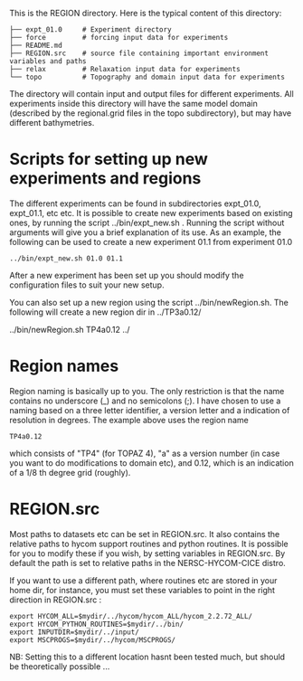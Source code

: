 This is the REGION directory. Here is the typical content of this directory:

    ├── expt_01.0     # Experiment directory
    ├── force         # forcing input data for experiments
    ├── README.md      
    ├── REGION.src    # source file containing important environment variables and paths
    ├── relax         # Relaxation input data for experiments
    └── topo          # Topography and domain input data for experiments

The directory will contain input and output files for different experiments. All experiments inside this directory will have the same model domain (described by the regional.grid files in the topo subdirectory), but may have different bathymetries.



# Scripts for setting up new experiments and regions

The different experiments can be found in subdirectories expt_01.0, expt_01.1, etc etc. It is possible to create new experiments based on existing ones, by running the script ../bin/expt_new.sh .  Running the script without arguments will give you a brief explanation of its use. As an example, the following can be used to create a new experiment 01.1 from experiment 01.0

    ../bin/expt_new.sh 01.0 01.1

After a new experiment has been set up you should modify the configuration files to suit your new setup.

You can also set up a new region using the script ../bin/newRegion.sh. The following will create a new region dir in ../TP3a0.12/

   ../bin/newRegion.sh TP4a0.12 ../

# Region names
Region naming is basically up to you. The only restriction is that the name contains no underscore (_) and no semicolons (;). I have chosen to use a naming based on a three letter identifier, a version letter and a indication of resolution in degrees. The example above uses the region name 
    
    TP4a0.12

which consists of "TP4" (for TOPAZ 4), "a" as a version number (in case you want to do modifications to domain etc), and 0.12, which is an indication of a 1/8 th degree grid (roughly).


# REGION.src

Most paths to datasets etc can be set in REGION.src. It also contains the relative paths to hycom support routines and python routines. It is possible for you to modify these if you wish, by setting variables in REGION.src. By default the path is set to relative paths in the NERSC-HYCOM-CICE distro. 

If you want to use a different path, where routines etc are stored in your home dir, for instance, you must set these variables to point in the right direction in REGION.src :

    export HYCOM_ALL=$mydir/../hycom/hycom_ALL/hycom_2.2.72_ALL/
    export HYCOM_PYTHON_ROUTINES=$mydir/../bin/
    export INPUTDIR=$mydir/../input/
    export MSCPROGS=$mydir/../hycom/MSCPROGS/

NB: Setting this to a different location hasnt been tested much, but should be theoretically possible  ...




